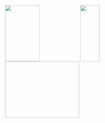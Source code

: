 
  <a href="https://github.com/thaistrindad">
  <img height="180em" width='47%' align="left" src="https://github-readme-stats.vercel.app/api?username=thaistrindad&show_icons=true&theme=radical"/>
  <img height="180em" width='35%' align="left" src="https://github-readme-stats.vercel.app/api/top-langs/?username=thaistrindad&show_icons=true&theme=radical"/>
  <img height="180em" width='47%' http://github-readme-streak-stats.herokuapp.com?user=thaistrindad&theme=radical&border_radius=4.2&locale=pt-br&date_format=j%20M%5B%20Y%5D/>
